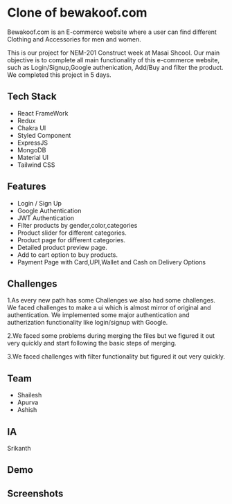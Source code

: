 # Clone of bewakoof.com

Bewakoof.com is an E-commerce website where a user can find different Clothing and Accessories for men and women.

This is our project for NEM-201 Construct week at Masai Shcool.
Our main objective is to complete all main functionality of this e-commerce website, such as Login/Signup,Google authenication, Add/Buy and filter the product. We completed this project in 5 days.


## Tech Stack

- React FrameWork
- Redux 
- Chakra UI
- Styled Component
- ExpressJS
- MongoDB
- Material UI
- Tailwind CSS


## Features

- Login / Sign Up
- Google Authentication
- JWT Authentication
- Filter products by gender,color,categories
- Product slider for different categories.
- Product page for different categories.
- Detailed product preview page.
- Add to cart option to buy products.
- Payment Page with Card,UPI,Wallet and Cash on Delivery Options

## Challenges

1.As every new path has some Challenges we also had some challenges. We faced challenges to make a ui which is almost mirror of original and authentication. We implemented some major authentication and autherization functionality like login/signup with Google.

2.We faced some problems during merging the files but we figured it out very quickly and start following the basic steps of merging.

3.We faced challenges with filter functionality but figured it out very quickly.

## Team

- Shailesh
- Apurva
- Ashish


## IA 
 Srikanth
  


## Demo

<!-- Video link -->

## Screenshots

<!-- imagesg -->